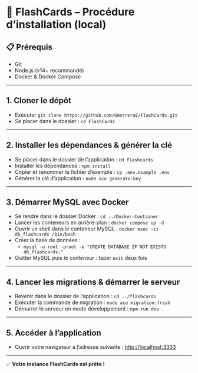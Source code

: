 # 🚀 FlashCards – Procédure d’installation (local)

## 📋 Prérequis

- Git
- Node.js (v14+ recommandé)
- Docker & Docker Compose

---

## 1. Cloner le dépôt

- Exécuter `git clone https://github.com/GHerreraE/FlashCards.git`
- Se placer dans le dossier : `cd FlashCards`

---

## 2. Installer les dépendances & générer la clé

- Se placer dans le dossier de l’application : `cd flashcards`
- Installer les dépendances : `npm install`
- Copier et renommer le fichier d’exemple : `cp .env.example .env`
- Générer la clé d’application : `node ace generate:key`

---

## 3. Démarrer MySQL avec Docker

- Se rendre dans le dossier Docker : `cd ../Docker-Container`
- Lancer les conteneurs en arrière-plan : `docker compose up -d`
- Ouvrir un shell dans le conteneur MySQL : `docker exec -it db_flashcards /bin/bash`
- Créer la base de données :
  - `mysql -u root -proot -e "CREATE DATABASE IF NOT EXISTS db_flashcards;"`
- Quitter MySQL puis le conteneur : taper `exit` deux fois

---

## 4. Lancer les migrations & démarrer le serveur

- Revenir dans le dossier de l’application : `cd ../flashcards`
- Exécuter la commande de migration : `node ace migration:fresh`
- Démarrer le serveur en mode développement : `npm run dev`

---

## 5. Accéder à l’application

- Ouvrir votre navigateur à l’adresse suivante : [http://localhost:3333](http://localhost:3333)

---

✅ **Votre instance FlashCards est prête !**
